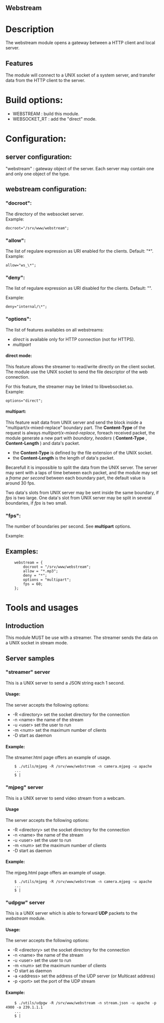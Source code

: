 Webstream
--------------

# Description

The webstream module opens a gateway between a HTTP client and local server.

## Features

The module will connect to a UNIX socket of a system server, and transfer data from the HTTP client to the server.

# Build options:

 * WEBSTREAM : build this module.  
 * WEBSOCKET_RT : add the "direct" mode.

# Configuration:

## server configuration:
"webstream" : gateway object of the server. Each server may contain one and only one object of the type.

## webstream configuration:

### "docroot":
The directory of the websocket server.  
Example:

```Config
docroot="/srv/www/webstream";
```

### "allow":
The list of regulare expression as URI enabled for the clients. Default: "*".  
Example:

```Config
allow="ws_\*";
```

### "deny":
The list of regulare expression as URI disabled for the clients. Default: "".  

Example:

```Config
deny="internal/\*";
```

### "options":
The list of features availables on all webstreams:

 * *direct* is available only for HTTP connection (not for HTTPS).
 * *multipart*

#### direct mode:
This feature allows the streamer to read/write directly on the client socket. The module use the UNIX socket to send the file
descriptor of the web connection.

For this feature, the streamer may be linked to libwebsocket.so.  
Example: 

```Config
options="direct";
```

#### multipart:
This feature wait data from UNIX server and send the block inside a "multipart/x-mixed-replace" boundary part.
The **Content-Type** of the request is always *multipart/x-mixed-replace*, foreach received packet, the module generate a new
part with *boundary*, *headers* ( **Content-Type** , **Content-Length** ) and data's packet.

 - the **Content-Type** is defined by the file extension of the UNIX socket.
 - the **Content-Length** is the length of data's packet.

Becarefull it is impossible to split the data from the UNIX server. The server may sent with a laps of time between each packet, and the
module may set a *frame per second* between each boundary part, the default value is around 30 fps.

Two data's slots from UNIX server may be sent inside the same boundary, if *fps* is two large.
One data's slot from UNIX server may be split in several boundaries, if *fps* is two small.

### "fps":
The number of boundaries per second. See **multipart** options.

Example:
## Examples:

```Config
	webstream = {
		docroot = "/srv/www/webstream";
		allow = "*.mp3";
		deny = "*";
		options = "multipart";
		fps = 60;
	};
```

# Tools and usages

## Introduction
This module MUST be use with a streamer. The streamer sends the data on a UNIX socket in stream mode.

## Server samples

### "streamer" server
This is a UNIX server to send a JSON string each 1 second.

#### Usage:

The server accepts the following options:

 * -R \<directory\>	set the socket directory for the connection
 * -n \<name\>		the name of the stream
 * -u \<user\>		set the user to run
 * -m \<num\>		set the maximum number of clients
 * -D				start as daemon

#### Example:

The streamer.html page offers an example of usage.

```Shell
	$ ./utils/mjpeg -R /srv/www/webstream -n camera.mjpeg -u apache
	...
	$ |
```

### "mjpeg" server
This is a UNIX server to send video stream from a webcam.

#### Usage

The server accepts the following options:

 * -R \<directory\>	set the socket directory for the connection
 * -n \<name\>		the name of the stream
 * -u \<user\>		set the user to run
 * -m \<num\>		set the maximum number of clients
 * -D				start as daemon

#### Example:

The mjpeg.html page offers an example of usage.

```Shell
	$ ./utils/mjpeg -R /srv/www/webstream -n camera.mjpeg -u apache
	...
	$ |
```

### "udpgw" server
This is a UNIX server which is able to forward **UDP** packets to the *webstream* module.

#### Usage:

The server accepts the following options:

 * -R \<directory\>	set the socket directory for the connection
 * -n \<name\>		the name of the stream
 * -u \<user\>		set the user to run
 * -m \<num\>		set the maximum number of clients
 * -D				start as daemon
 * -a \<address\>	set the address of the UDP server (or Multicast address)
 * -p \<port\>		set the port of the UDP stream

#### Example:

```Shell
	$ ./utils/udpgw -R /srv/www/webstream -n stream.json -u apache -p 4900 -a 239.1.1.1
	...
	$ |
```
